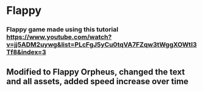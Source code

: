 # Flappy

### Flappy game made using this tutorial https://www.youtube.com/watch?v=jj5ADM2uywg&list=PLcFgJ5yCu0tqVA7FZqw3tWggXOWtI3Tf8&index=3

## Modified to Flappy Orpheus, changed the text and all assets, added speed increase over time
